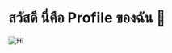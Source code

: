 # สวัสดี นี่คือ Profile ของฉัน 👋
![Hi](https://user-images.githubusercontent.com/108715399/180942559-05de0921-1025-4956-bde1-ec6dd33dc487.gif)
